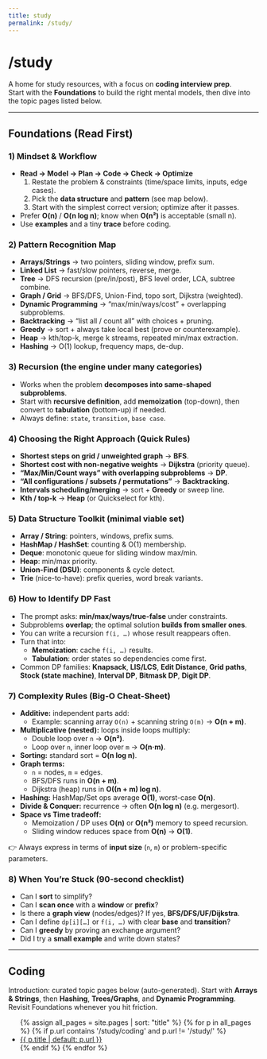 ```yaml
---
title: study
permalink: /study/
---
```


# /study

A home for study resources, with a focus on **coding interview prep**.  
Start with the **Foundations** to build the right mental models, then dive into the topic pages listed below.

---

## Foundations (Read First)

### 1) Mindset & Workflow
- **Read → Model → Plan → Code → Check → Optimize**
  1. Restate the problem & constraints (time/space limits, inputs, edge cases).
  2. Pick the **data structure** and **pattern** (see map below).
  3. Start with the simplest correct version; optimize after it passes.
- Prefer **O(n)** / **O(n log n)**; know when **O(n²)** is acceptable (small n).
- Use **examples** and a tiny **trace** before coding.

### 2) Pattern Recognition Map
- **Arrays/Strings** → two pointers, sliding window, prefix sum.
- **Linked List** → fast/slow pointers, reverse, merge.
- **Tree** → DFS recursion (pre/in/post), BFS level order, LCA, subtree combine.
- **Graph / Grid** → BFS/DFS, Union-Find, topo sort, Dijkstra (weighted).
- **Dynamic Programming** → “max/min/ways/cost” + overlapping subproblems.
- **Backtracking** → “list all / count all” with choices + pruning.
- **Greedy** → sort + always take local best (prove or counterexample).
- **Heap** → kth/top-k, merge k streams, repeated min/max extraction.
- **Hashing** → O(1) lookup, frequency maps, de-dup.

### 3) Recursion (the engine under many categories)
- Works when the problem **decomposes into same-shaped subproblems**.
- Start with **recursive definition**, add **memoization** (top-down), then convert to **tabulation** (bottom-up) if needed.
- Always define: `state`, `transition`, `base case`.

### 4) Choosing the Right Approach (Quick Rules)
- **Shortest steps on grid / unweighted graph** → **BFS**.
- **Shortest cost with non-negative weights** → **Dijkstra** (priority queue).
- **“Max/Min/Count ways” with overlapping subproblems** → **DP**.
- **“All configurations / subsets / permutations”** → **Backtracking**.
- **Intervals scheduling/merging** → sort + **Greedy** or sweep line.
- **Kth / top-k** → **Heap** (or Quickselect for kth).

### 5) Data Structure Toolkit (minimal viable set)
- **Array / String**: pointers, windows, prefix sums.
- **HashMap / HashSet**: counting & O(1) membership.
- **Deque**: monotonic queue for sliding window max/min.
- **Heap**: min/max priority.
- **Union-Find (DSU)**: components & cycle detect.
- **Trie** (nice-to-have): prefix queries, word break variants.

### 6) How to Identify DP Fast
- The prompt asks: **min/max/ways/true-false** under constraints.
- Subproblems **overlap**; the optimal solution **builds from smaller ones**.
- You can write a recursion `f(i, …)` whose result reappears often.
- Turn that into:
  - **Memoization**: cache `f(i, …)` results.
  - **Tabulation**: order states so dependencies come first.
- Common DP families: **Knapsack**, **LIS/LCS**, **Edit Distance**, **Grid paths**, **Stock (state machine)**, **Interval DP**, **Bitmask DP**, **Digit DP**.

### 7) Complexity Rules (Big-O Cheat-Sheet)
- **Additive:** independent parts add:  
  - Example: scanning array `O(n)` + scanning string `O(m)` → **O(n + m)**.
- **Multiplicative (nested):** loops inside loops multiply:  
  - Double loop over `n` → **O(n²)**.  
  - Loop over `n`, inner loop over `m` → **O(n·m)**.
- **Sorting:** standard sort = **O(n log n)**.
- **Graph terms:**  
  - `n` = nodes, `m` = edges.  
  - BFS/DFS runs in **O(n + m)**.  
  - Dijkstra (heap) runs in **O((n + m) log n)**.  
- **Hashing:** HashMap/Set ops average **O(1)**, worst-case **O(n)**.
- **Divide & Conquer:** recurrence → often **O(n log n)** (e.g. mergesort).
- **Space vs Time tradeoff:**  
  - Memoization / DP uses **O(n)** or **O(n²)** memory to speed recursion.  
  - Sliding window reduces space from **O(n)** → **O(1)**.

👉 Always express in terms of **input size** (`n`, `m`) or problem-specific parameters.

### 8) When You’re Stuck (90-second checklist)
- Can I **sort** to simplify?
- Can I **scan once** with a **window** or **prefix**?
- Is there a **graph view** (nodes/edges)? If yes, **BFS/DFS/UF/Dijkstra**.
- Can I define `dp[i][…]` or `f(i, …)` with clear **base** and **transition**?
- Can I **greedy** by proving an exchange argument?
- Did I try a **small example** and write down states?

---

## Coding
Introduction: curated topic pages below (auto-generated). Start with **Arrays & Strings**, then **Hashing**, **Trees/Graphs**, and **Dynamic Programming**. Revisit Foundations whenever you hit friction.

<ul>
{% assign all_pages = site.pages | sort: "title" %}
{% for p in all_pages %}
  {% if p.url contains '/study/coding' and p.url != '/study/' %}
    <li><a href="{{ p.url | relative_url }}">{{ p.title | default: p.url }}</a></li>
  {% endif %}
{% endfor %}
</ul>
